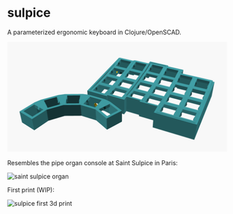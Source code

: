 # sulpice

A parameterized ergonomic keyboard in Clojure/OpenSCAD.

![sulpice keyboard model](resources/right-screenshot.png)

Resembles the pipe organ console at Saint Sulpice in Paris:

![saint sulpice organ](https://i.imgur.com/7UH2tq8.jpg)

First print (WIP):

![sulpice first 3d print](resources/first-draft.jpg)
